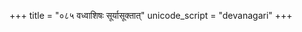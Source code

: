 +++
title = "०८५ वध्वाशिषः सूर्यासूक्तात्"
unicode_script = "devanagari"
+++

<div class="js_include" url="/vedAH/Rk/shAkalam/saMhitA/10/aMshAH//prAchInA_prastutiH/satyenottabhitA.md"  newLevelForH1="2" includeTitle="false"> </div> 

<div class="js_include" url="/vedAH/Rk/shAkalam/saMhitA/10/aMshAH//prAchInA_prastutiH/raibhy_AsId_anudeyI.md"  newLevelForH1="2" includeTitle="false"> </div>  
<div class="js_include" url="/vedAH/Rk/shAkalam/saMhitA/10/aMshAH//prAchInA_prastutiH/dAmpatyam/vadhvAshiShaH_sUryAsUktAt.md"  newLevelForH1="2" includeTitle="false"> </div>  

